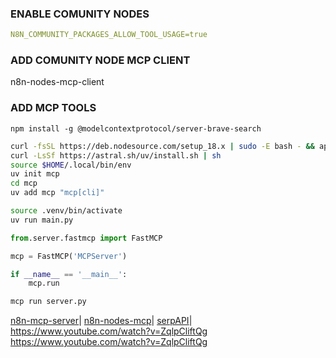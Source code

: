 ### ENABLE COMUNITY NODES
```yaml
N8N_COMMUNITY_PACKAGES_ALLOW_TOOL_USAGE=true
```
### ADD COMUNITY NODE MCP CLIENT
n8n-nodes-mcp-client

### ADD MCP TOOLS
```npx
npm install -g @modelcontextprotocol/server-brave-search
```
```sh
curl -fsSL https://deb.nodesource.com/setup_18.x | sudo -E bash - && apt install -y nodejs
curl -LsSf https://astral.sh/uv/install.sh | sh
source $HOME/.local/bin/env
uv init mcp
cd mcp
uv add mcp "mcp[cli]"
```
```sh
source .venv/bin/activate
uv run main.py
```
```py
from.server.fastmcp import FastMCP

mcp = FastMCP('MCPServer')

if __name__ == '__main__':
    mcp.run
```

```sh
mcp run server.py
```

[n8n-mcp-server](https://huggingface.co/blog/lynn-mikami/n8n-mcp-server)|
[n8n-nodes-mcp](https://github.com/nerding-io/n8n-nodes-mcp)|
[serpAPI](https://www.youtube.com/watch?v=pT32eqHaWj4)|
https://www.youtube.com/watch?v=ZqlpCliftQg
https://www.youtube.com/watch?v=ZqlpCliftQg
